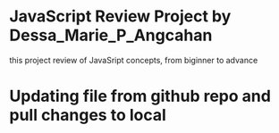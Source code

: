 # JavaScript Review Project by Dessa_Marie_P_Angcahan
this project review of JavaSript concepts, from biginner to advance

# Updating file from github repo and pull changes to local
